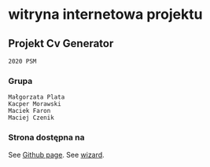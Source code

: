 #  witryna internetowa projektu

## Projekt Cv Generator
```
2020 PSM
```

### Grupa
```
Małgorzata Plata
Kacper Morawski
Maciek Faron
Maciej Czenik
```


### Strona dostępna na
See [Github page](https://kacpermo.github.io/PSM-Project/).
See [wizard](https://wizard.uek.krakow.pl/~s206684/).
